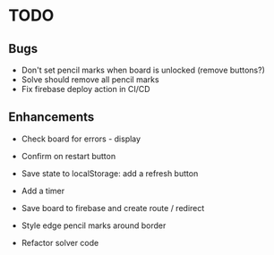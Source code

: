 # TODO

## Bugs

- Don't set pencil marks when board is unlocked (remove buttons?)
- Solve should remove all pencil marks
- Fix firebase deploy action in CI/CD

## Enhancements

- Check board for errors - display
- Confirm on restart button
- Save state to localStorage: add a refresh button
- Add a timer
- Save board to firebase and create route / redirect

- Style edge pencil marks around border
- Refactor solver code
